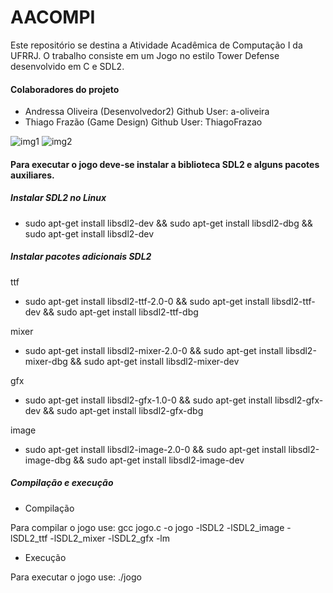# AACOMPI

Este repositório se destina a Atividade Acadêmica de Computação I da UFRRJ. O trabalho consiste em um Jogo no estilo Tower Defense desenvolvido em C e SDL2.

#### Colaboradores do projeto

- Andressa Oliveira (Desenvolvedor2) Github User: a-oliveira
- Thiago Frazão (Game Design) Github User: ThiagoFrazao

![img1](https://user-images.githubusercontent.com/9852787/57247781-20e5ca80-7017-11e9-8a3b-287b059d5a16.png)
![img2](https://user-images.githubusercontent.com/9852787/57247783-20e5ca80-7017-11e9-8be0-e58e8146c491.png)

#### Para executar o jogo deve-se instalar a biblioteca SDL2 e alguns pacotes auxiliares.

##### Instalar SDL2 no Linux

- sudo apt-get install libsdl2-dev && sudo apt-get install libsdl2-dbg && sudo apt-get install libsdl2-dev 

##### Instalar pacotes adicionais SDL2

ttf
- sudo apt-get install libsdl2-ttf-2.0-0 && sudo apt-get install libsdl2-ttf-dev && sudo apt-get install libsdl2-ttf-dbg

mixer
- sudo apt-get install libsdl2-mixer-2.0-0 && sudo apt-get install libsdl2-mixer-dbg && sudo apt-get install libsdl2-mixer-dev

gfx
- sudo apt-get install libsdl2-gfx-1.0-0 && sudo apt-get install libsdl2-gfx-dev && sudo apt-get install libsdl2-gfx-dbg

image
- sudo apt-get install libsdl2-image-2.0-0 && sudo apt-get install libsdl2-image-dbg && sudo apt-get install libsdl2-image-dev 

##### Compilação e execução

- Compilação

Para compilar o jogo use: gcc jogo.c -o jogo -lSDL2 -lSDL2_image -lSDL2_ttf -lSDL2_mixer -lSDL2_gfx -lm

- Execução

Para executar o jogo use: ./jogo
